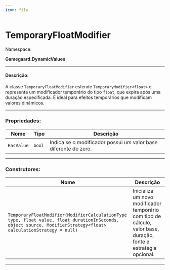 ```yaml
---
icon: file
---
```


# TemporaryFloatModifier

Namespace:

**Gamegaard.DynamicValues**

***

#### Descrição:

A classe `TemporaryFloatModifier` estende `TemporaryModifier<float>` e representa um modificador temporário do tipo `float`, que expira após uma duração especificada. É ideal para efeitos temporários que modificam valores dinâmicos.

***

### Propriedades:

| Nome       | Tipo   | Descrição                                                       |
| ---------- | ------ | --------------------------------------------------------------- |
| `HasValue` | `bool` | Indica se o modificador possui um valor base diferente de zero. |

***

### Construtores:

| Nome                                                                                                                                                            | Descrição                                                                                                        |
| --------------------------------------------------------------------------------------------------------------------------------------------------------------- | ---------------------------------------------------------------------------------------------------------------- |
| `TemporaryFloatModifier(ModifierCalculationType type, float value, float durationInSeconds, object source, ModifierStrategy<float> calculationStrategy = null)` | Inicializa um novo modificador temporário com tipo de cálculo, valor base, duração, fonte e estratégia opcional. |

***
